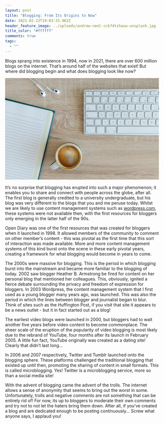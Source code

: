 ```yaml
---
layout: post
title: "Blogging: From Its Origins to Now"
date: 2021-02-22T19:03:33.962Z
header_feature_image: ../uploads/andrew-neel-cckf4tshauw-unsplash.jpg
title_color: "#ffffff"
comments: true
tags:
  - ""
---
```

Blogs sprang into existence in 1994, now in 2021, there are over 600 million blogs on the internet. That’s around half of the websites that exist! But where did blogging begin and what does blogging look like now?

![](../uploads/lukas-blazek-gnvurwjskay-unsplash.jpg)

It’s no surprise that blogging has erupted into such a major phenomenon; it enables you to share and connect with people across the globe, after all. The first blog is generally credited to a university undergraduate, but his blog was very different to the blogs that you and me peruse today. Whilst we are likely to use content management systems such as [wordpress.com](http://wordpress.com), these systems were not available then, with the first resources for bloggers only emerging in the latter half of the 90s. 

Open Diary was one of the first resources that was created for bloggers when it launched in 1998. It allowed members of the community to comment on other member’s content - this was pivotal as the first time that this sort of interaction was made available. More and more content management systems of this kind burst onto the scene in these early pivotal years, creating a framework for what blogging would become in years to come.

The 2000s were massive for blogging. This is the period in which blogging burst into the mainstream and became more familiar to the blogging of today. 2002 saw blogger Heather B. Armstrong be fired for content on her personal blog that mentioned her colleagues. This, obviously, ignited a fierce debate surrounding the privacy and freedom of expression for bloggers. In 2003 Wordpress, the content management system that I first used as a young blogger many years ago, was launched. This was also the period in which the lines between blogger and journalist began to blur. Think of sites such as the Huffington Post, if you visit that site it appears to be a news outlet - but it in fact started out as a blog!

The earliest video blogs were launched in 2000, but bloggers had to wait another five years before video content to become commonplace. The sheer scale of the eruption of the popularity of video blogging is most likely due to the rebrand of YouTube, four months after its launch in February 2005. A little fun fact, YouTube originally was created as a dating site! Clearly that didn’t last long… 

In 2006 and 2007 respectively, Twitter and Tumblr launched onto the blogging sphere. These platforms challenged the traditional blogging that existed up until then, promoting the sharing of content in small formats. This is called microblogging. Yes! Twitter is a microblogging service, more so than a social media site!

With the advent of blogging came the advent of the trolls. The internet allows a sense of anonymity that seems to bring out the worst in some. Unfortunately, trolls and negative comments are not something that can be entirely rid of! For now, its up to bloggers to moderate their own comments and try not to not let the haters bring them down. After all, if you’ve created a blog and are dedicated enough to be posting continuously… Screw what anyone says, I applaud you!